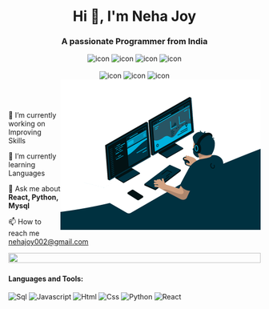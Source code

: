 <h1 align="center">Hi 👋, I'm Neha Joy</h1>
<h3 align="center">A passionate Programmer from India</h3>




<div align="center">
  
  <img src="https://techstack-generator.vercel.app/python-icon.svg" alt="icon" width="50" height="50" />
 
  <img src="https://techstack-generator.vercel.app/js-icon.svg" alt="icon" width="50" height="50" />
  <img src="https://techstack-generator.vercel.app/react-icon.svg" alt="icon" width="50" height="50" />
 <img src="https://techstack-generator.vercel.app/mysql-icon.svg" alt="icon" width="50" height="50" />
</div>

<br>

<div align="center">
  <img src="https://techstack-generator.vercel.app/github-icon.svg" alt="icon" width="50" height="50" />
  <img src="https://techstack-generator.vercel.app/prettier-icon.svg" alt="icon" width="50" height="50" />
  <img src="https://techstack-generator.vercel.app/restapi-icon.svg" alt="icon" width="50" height="50" />
  
</div>

<img align="right" alt="Coding" width="400" src="https://github.com/supravatm/supravatm/blob/main/src/code.gif">

<br><br>

🔭 I’m currently working on Improving Skills

🌱 I’m currently learning Languages

💬 Ask me about <b> React, Python, Mysql </b>

📫 How to reach me nehajoy002@gmail.com




<img src="https://i.imgur.com/dBaSKWF.gif" height="20" width="100%">

#### Languages and Tools:



![Sql](http://img.shields.io/badge/-Sql-00758f?style=flat-square&logo=Mysql&logoColor=white)
![Javascript](http://img.shields.io/badge/-Javascript-fcd400?style=flat-square&logo=javascript&logoColor=black)
![Html](http://img.shields.io/badge/-Html-e24c27?style=flat-square&logo=html5&logoColor=white)
![Css](http://img.shields.io/badge/-Css-2a65f1?style=flat-square&logo=css3&logoColor=white)
![Python](http://img.shields.io/badge/-Python-346e9e?style=flat-square&logo=python&logoColor=white)
![React](http://img.shields.io/badge/-React-346e9e?style=flat-square&logo=react&logoColor=white)


